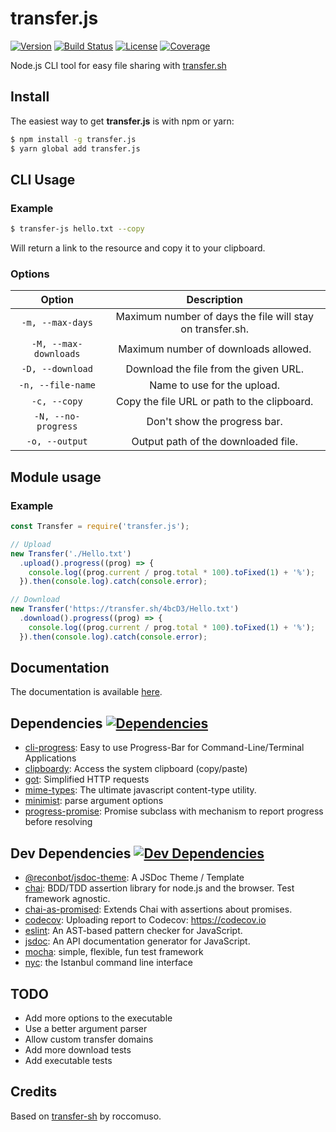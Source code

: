 # transfer.js

[![Version](https://img.shields.io/npm/v/transfer.js.svg)](https://www.npmjs.com/package/transfer.js)
[![Build Status](https://img.shields.io/travis/ObserverOfTime/transfer.js.svg)](https://travis-ci.org/ObserverOfTime/transfer.js)
[![License](https://img.shields.io/badge/license-ISC-blue.svg)](./LICENSE)
[![Coverage](https://img.shields.io/codecov/c/github/ObserverOfTime/transfer.js.svg)](https://codecov.io/gh/ObserverOfTime/transfer.js)

Node.js CLI tool for easy file sharing with [transfer.sh](https://transfer.sh)

## Install

The easiest way to get **transfer.js** is with npm or yarn:

```sh
$ npm install -g transfer.js
$ yarn global add transfer.js
```

## CLI Usage

### Example

```sh
$ transfer-js hello.txt --copy
```

Will return a link to the resource and copy it to your clipboard.

### Options

|        Option         |                        Description                        |
| :-------------------: | :-------------------------------------------------------: |
|   `-m, --max-days`    | Maximum number of days the file will stay on transfer.sh. |
| `-M, --max-downloads` |           Maximum number of downloads allowed.            |
|   `-D, --download`    |           Download the file from the given URL.           |
|   `-n, --file-name`   |                Name to use for the upload.                |
|     `-c, --copy`      |        Copy the file URL or path to the clipboard.        |
|  `-N, --no-progress`  |               Don't show the progress bar.                |
|    `-o, --output`     |            Output path of the downloaded file.            |

## Module usage

### Example

```javascript
const Transfer = require('transfer.js');

// Upload
new Transfer('./Hello.txt')
  .upload().progress((prog) => {
    console.log((prog.current / prog.total * 100).toFixed(1) + '%');
  }).then(console.log).catch(console.error);

// Download
new Transfer('https://transfer.sh/4bcD3/Hello.txt')
  .download().progress((prog) => {
    console.log((prog.current / prog.total * 100).toFixed(1) + '%');
  }).then(console.log).catch(console.error);
```

## Documentation

The documentation is available [here](https://observeroftime.github.io/transfer.js).

## Dependencies [![Dependencies](https://img.shields.io/david/ObserverOfTime/transfer.js.svg)](https://david-dm.org/ObserverOfTime/transfer.js)

- [cli-progress](https://ghub.io/cli-progress): Easy to use Progress-Bar for Command-Line/Terminal Applications
- [clipboardy](https://ghub.io/clipboardy): Access the system clipboard (copy/paste)
- [got](https://ghub.io/got): Simplified HTTP requests
- [mime-types](https://ghub.io/mime-types): The ultimate javascript content-type utility.
- [minimist](https://ghub.io/minimist): parse argument options
- [progress-promise](https://ghub.io/progress-promise): Promise subclass with mechanism to report progress before resolving

## Dev Dependencies [![Dev Dependencies](https://img.shields.io/david/dev/ObserverOfTime/transfer.js.svg)](https://david-dm.org/ObserverOfTime/transfer.js?type=dev)

- [@reconbot/jsdoc-theme](https://ghub.io/@reconbot/jsdoc-theme): A JSDoc Theme / Template
- [chai](https://ghub.io/chai): BDD/TDD assertion library for node.js and the browser. Test framework agnostic.
- [chai-as-promised](https://ghub.io/chai-as-promised): Extends Chai with assertions about promises.
- [codecov](https://ghub.io/codecov): Uploading report to Codecov: https://codecov.io
- [eslint](https://ghub.io/eslint): An AST-based pattern checker for JavaScript.
- [jsdoc](https://ghub.io/jsdoc): An API documentation generator for JavaScript.
- [mocha](https://ghub.io/mocha): simple, flexible, fun test framework
- [nyc](https://ghub.io/nyc): the Istanbul command line interface


## TODO

- Add more options to the executable
- Use a better argument parser
- Allow custom transfer domains
- Add more download tests
- Add executable tests

## Credits

Based on [transfer-sh](https://ghub.io/transfer-sh) by roccomuso.

